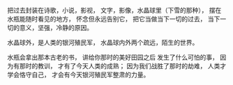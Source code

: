 把过去封装在诗歌，小说，影视，
文字，影像，水晶球里（下雪的那种），
摆在水瓶能随时看见的地方，
怀念但永远告别它，
把它当做当下一切的过去，
当下一切的意义，坚强，冷静的原因。

水晶球外，是人类的银河殖民军，
水晶球内外两个疏远，陌生的世界。

水瓶会拿出那本古老的书，
讲给你那时的美好田园之后
发生了什么可怕的事，
因为有那时的教训，
才有了今天人类的成熟；
因为我们战胜了那时的劫难，
人类才学会恪守自己，
才会有今天银河殖民军整肃的力量。
